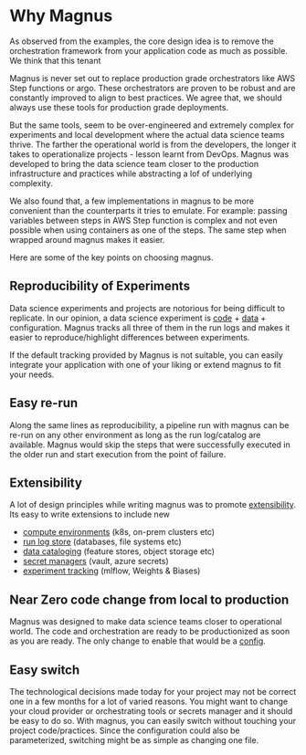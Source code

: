 # Why Magnus

As observed from the examples, the core design idea is to remove the orchestration framework from your application
code as much as possible. We think that this tenant

Magnus is never set out to replace  production grade orchestrators like AWS Step functions or argo. These
orchestrators are proven to be robust and are constantly improved to align to best practices. We agree that, we should
always use these tools for production grade deployments.

But the same tools, seem to be over-engineered and extremely complex for experiments and local development where
the actual data science teams thrive. The farther the operational world is from the developers, the longer it takes to
operationalize projects - lesson learnt from DevOps. Magnus was developed to bring the data science team closer to the
production infrastructure and practices while abstracting a lof of underlying complexity.


<!-- Magnus treats the *dag* definition as a contract between the data science team and the engineering team. While the dag
could be run on local computers or in cloud by the data science team during the development/experiment phase, the dag
is translated to chosen orchestrators language during deployment by the engineering team. This also enables the data
science team to think along the lines of pipelines and orchestration without infrastructure complexities. -->

We also found that, a few implementations in magnus to be more convenient than the counterparts it tries to
emulate. For example: passing variables between steps in AWS Step function is complex and not even possible when
using containers as one of the steps. The same step when wrapped around magnus makes it easier.


Here are some of the key points on choosing magnus.

## Reproducibility of Experiments

Data science experiments and projects are notorious for being difficult to replicate. In our opinion, a data science
experiment is [code](../../concepts/run-log/#code_identity) + [data](../../concepts/run-log/#data_catalog) +
configuration.
Magnus tracks all three of them in the run logs and makes it easier to
reproduce/highlight differences between experiments.

If the default tracking provided by Magnus is not suitable, you can easily integrate your application with one of
your liking or extend magnus to fit your needs.

## Easy re-run

Along the same lines as reproducibility, a pipeline run with magnus can be re-run on any other environment as long as
the run log/catalog are available. Magnus would skip the steps that were successfully executed in the older
run and start execution from the point of failure.


## Extensibility

A lot of design principles while writing magnus was to promote [extensibility](../../extensions/extensions).
Its easy to write extensions to include
new

- [compute environments](../../concepts/executor/#extensions) (k8s, on-prem clusters etc)
- [run log store](../../concepts/run-log/#extensions) (databases, file systems etc)
- [data cataloging](../../concepts/catalog/#extensions) (feature stores, object storage etc)
- [secret managers](../../concepts/secrets/#extensions) (vault, azure secrets)
- [experiment tracking](../../concepts/experiment-tracking/#extensions) (mlflow, Weights & Biases)

## Near Zero code change from local to production

Magnus was designed to make data science teams closer to operational world. The code and orchestration are ready to
be productionized as soon as you are ready. The only change to enable that would be a
[config](../../concepts/configurations/).

## Easy switch

The technological decisions made today for your project may not be correct one in a few months for a lot of varied
reasons. You might want to change your cloud provider or orchestrating tools or secrets manager and it should be easy
to do so. With magnus, you can easily switch without touching your project code/practices. Since the configuration
could also be parameterized, switching might be as simple as changing one file.
